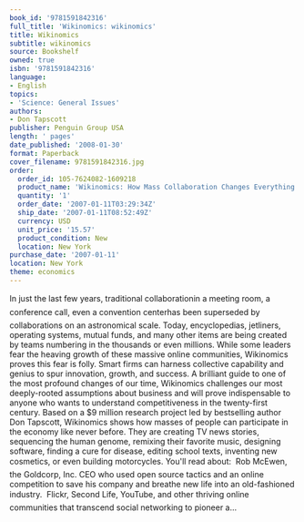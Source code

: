 ```yaml
---
book_id: '9781591842316'
full_title: 'Wikinomics: wikinomics'
title: Wikinomics
subtitle: wikinomics
source: Bookshelf
owned: true
isbn: '9781591842316'
language:
- English
topics:
- 'Science: General Issues'
authors:
- Don Tapscott
publisher: Penguin Group USA
length: ' pages'
date_published: '2008-01-30'
format: Paperback
cover_filename: 9781591842316.jpg
order:
  order_id: 105-7624082-1609218
  product_name: 'Wikinomics: How Mass Collaboration Changes Everything'
  quantity: '1'
  order_date: '2007-01-11T03:29:34Z'
  ship_date: '2007-01-11T08:52:49Z'
  currency: USD
  unit_price: '15.57'
  product_condition: New
  location: New York
purchase_date: '2007-01-11'
location: New York
theme: economics
---
```

In just the last few years, traditional collaborationin a meeting room, a conference call, even a convention centerhas been superseded by collaborations on an astronomical scale.  Today, encyclopedias, jetliners, operating systems, mutual funds, and many other items are being created by teams numbering in the thousands or even millions. While some leaders fear the heaving growth of these massive online communities, Wikinomics proves this fear is folly. Smart firms can harness collective capability and genius to spur innovation, growth, and success.
A brilliant guide to one of the most profound changes of our time, Wikinomics challenges our most deeply-rooted assumptions about business and will prove indispensable to anyone who wants to understand competitiveness in the twenty-first century.
Based on a $9 million research project led by bestselling author Don Tapscott, Wikinomics shows how masses of people can participate in the economy like never before. They are creating TV news stories, sequencing the human genome, remixing their favorite music, designing software, finding a cure for disease, editing school texts, inventing new cosmetics, or even building motorcycles. You'll read about:
 Rob McEwen, the Goldcorp, Inc. CEO who used open source tactics and an online competition to save his company and breathe new life into an old-fashioned industry.
 Flickr, Second Life, YouTube, and other thriving online communities that transcend social networking to pioneer a...
